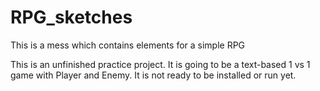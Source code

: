 # RPG_sketches
This is a mess which contains elements for a simple RPG

This is an unfinished practice project. It is going to be a text-based 1 vs 1 game with Player and Enemy.
It is not ready to be installed or run yet.

